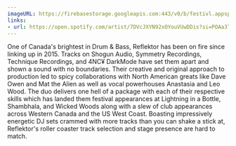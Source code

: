```yaml
---
imageURL: https://firebasestorage.googleapis.com:443/v0/b/festivl.appspot.com/o/userContent%2FDE3D2054-9AC5-4AB6-9421-9E222EC7EB20.png?alt=media&token=c128d4c3-e9eb-42cb-943e-3d50d103f30f
links:
- url: https://open.spotify.com/artist/7DVcJXYN92xOYouVUwDDis?si=POAa3TFTQRKb4viZrZ-C-Q
---
```

One of Canada's brightest in Drum & Bass, Reflektor has been on fire since linking up in 2015. Tracks on Shogun Audio, Symmetry Recordings, Technique Recordings, and 4NC¥ DarkMode have set them apart and shown a sound with no boundaries. Their creative and original approach to production led to spicy collaborations with North American greats like Dave Owen and Mat the Alien as well as vocal powerhouses Anastasia and Leo Wood. The duo delivers one hell of a package with each of their respective skills which has landed them festival appearances at Lightning in a Bottle, Shambhala, and Wicked Woods along with a slew of club appearances across Western Canada and the US West Coast. Boasting impressively energetic DJ sets crammed with more tracks than you can shake a stick at, Reflektor's roller coaster track selection and stage presence are hard to match.